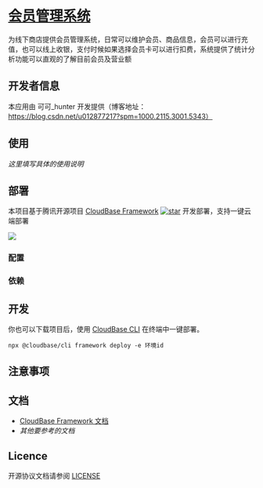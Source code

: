 

# [会员管理系统](https://gitee.com/tuodagitee/membercms)

为线下商店提供会员管理系统，日常可以维护会员、商品信息，会员可以进行充值，也可以线上收银，支付时候如果选择会员卡可以进行扣费，系统提供了统计分析功能可以直观的了解目前会员及营业额

## 开发者信息

本应用由 可可_hunter 开发提供（博客地址：https://blog.csdn.net/u012877217?spm=1000.2115.3001.5343）

## 使用

_这里填写具体的使用说明_

## 部署

本项目基于腾讯开源项目 [CloudBase Framework](https://github.com/Tencent/cloudbase-framework) [![star](https://img.shields.io/github/stars/Tencent/cloudbase-framework?style=social)](https://github.com/Tencent/cloudbase-framework) 开发部署，支持一键云端部署


[![](https://main.qcloudimg.com/raw/67f5a389f1ac6f3b4d04c7256438e44f.svg)](https://console.cloud.tencent.com/tcb/env/index?action=CreateAndDeployCloudBaseProject&appUrl=https%3A%2F%2Fgitee.com%2Ftuodagitee%2Fmembercms&branch=master)

### 配置



### 依赖



## 开发

你也可以下载项目后，使用 [CloudBase CLI](https://docs.cloudbase.net/cli-v1/intro.html) 在终端中一键部署。

```
npx @cloudbase/cli framework deploy -e 环境id
```

## 注意事项



## 文档

- [CloudBase Framework 文档](https://docs.cloudbase.net/framework/)
- _其他要参考的文档_

## Licence

开源协议文档请参阅 [LICENSE](./LICENSE)
